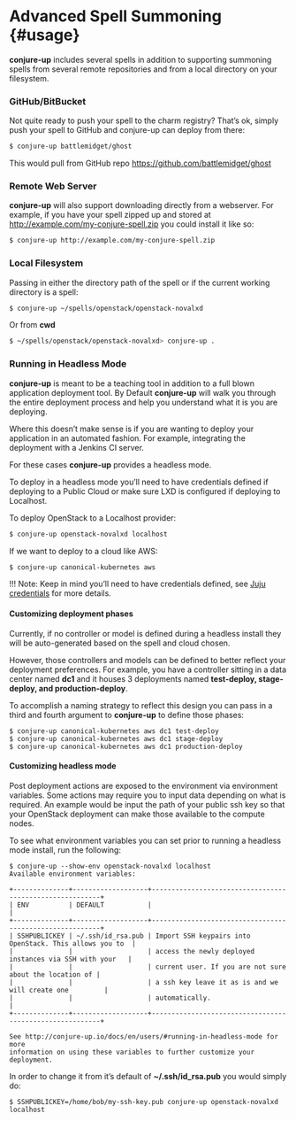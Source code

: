 # Advanced Spell Summoning {#usage}

**conjure-up** includes several spells in addition to supporting summoning
spells from several remote repositories and from a local directory on your
filesystem.

### GitHub/BitBucket
Not quite ready to push your spell to the charm registry? That’s ok, simply
push your spell to GitHub and conjure-up can deploy from there:

```bash
$ conjure-up battlemidget/ghost
```

This would pull from GitHub repo <https://github.com/battlemidget/ghost>

### Remote Web Server
**conjure-up** will also support downloading directly from a webserver. For
example, if you have your spell zipped up and stored at
<http://example.com/my-conjure-spell.zip> you could install it like so:

```bash
$ conjure-up http://example.com/my-conjure-spell.zip
```

### Local Filesystem
Passing in either the directory path of the spell or if the current working
directory is a spell:

```bash
$ conjure-up ~/spells/openstack/openstack-novalxd
```

Or from **cwd**

```bash
$ ~/spells/openstack/openstack-novalxd> conjure-up .
```

### Running in Headless Mode
**conjure-up** is meant to be a teaching tool in addition to a full blown
application deployment tool. By Default **conjure-up** will walk you through
the entire deployment process and help you understand what it is you are
deploying.

Where this doesn’t make sense is if you are wanting to deploy your application
in an automated fashion. For example, integrating the deployment with a
Jenkins CI server.

For these cases **conjure-up** provides a headless mode.

To deploy in a headless mode you’ll need to have credentials defined if
deploying to a Public Cloud or make sure LXD is configured if deploying to
Localhost.

To deploy OpenStack to a Localhost provider:

```bash
$ conjure-up openstack-novalxd localhost
```

If we want to deploy to a cloud like AWS:

```bash
$ conjure-up canonical-kubernetes aws
```

!!! Note: Keep in mind you’ll need to have credentials defined, see [Juju credentials]
for more details.

#### Customizing deployment phases 
Currently, if no controller or model is defined during a headless install they
will be auto-generated based on the spell and cloud chosen.

However, those controllers and models can be defined to better reflect your
deployment preferences. For example, you have a controller sitting in a data
center named **dc1** and it houses 3 deployments named **test-deploy,
stage-deploy, and production-deploy**.

To accomplish a naming strategy to reflect this design you can pass in a third
and fourth argument to **conjure-up** to define those phases:

``` {.bash}
$ conjure-up canonical-kubernetes aws dc1 test-deploy
$ conjure-up canonical-kubernetes aws dc1 stage-deploy
$ conjure-up canonical-kubernetes aws dc1 production-deploy
```

#### Customizing headless mode 
Post deployment actions are exposed to the environment via environment
variables. Some actions may require you to input data depending on what is
required. An example would be input the path of your public ssh key so that
your OpenStack deployment can make those available to the compute nodes.

To see what environment variables you can set prior to running a headless mode
install, run the following:

``` {.bash}
$ conjure-up --show-env openstack-novalxd localhost
Available environment variables:

+--------------+-------------------+---------------------------------------------------------+
| ENV          | DEFAULT           |                                                         |
+--------------+-------------------+---------------------------------------------------------+
| SSHPUBLICKEY | ~/.ssh/id_rsa.pub | Import SSH keypairs into OpenStack. This allows you to  |
|              |                   | access the newly deployed instances via SSH with your   |
|              |                   | current user. If you are not sure about the location of |
|              |                   | a ssh key leave it as is and we will create one         |
|              |                   | automatically.                                          |
+--------------+-------------------+---------------------------------------------------------+

See http://conjure-up.io/docs/en/users/#running-in-headless-mode for more
information on using these variables to further customize your deployment.
```

In order to change it from it’s default of **\~/.ssh/id\_rsa.pub** you would
simply do:

``` {.bash}
$ SSHPUBLICKEY=/home/bob/my-ssh-key.pub conjure-up openstack-novalxd localhost
```

  [Juju credentials]: https://jujucharms.com/docs/stable/credentials
